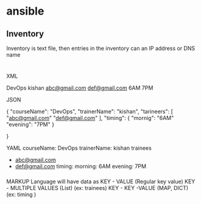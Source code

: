 # ansible

## Inventory 
Inventory is text file, then entries in the inventory can an IP address or DNS name

#
XML

<courseName>DevOps</courseName>
<trainerName>kishan</trainerName>
<trainees>
    abc@gmail.com
    def@gmail.com
</trainees>
<timing>
    <morning>6AM</morning>
    <evening>7PM</evening>
</timings>

JSON

{
 "courseName": "DevOps",
 "trainerName": "kishan",
 "tarineers": [
    "abc@gmail.com"
    "def@gmail.com"
],
"timing": {
    "mornig": "6AM"
    "evening": "7PM"
 }

}



YAML
courseName: DevOps
trainerName: kishan
trainees
  - abc@gmail.com
  - def@gmail.com
timing:
  morning: 6AM
  evening: 7PM

###
MARKUP Language will have data as
KEY - VALUE (Regular key value)
KEY - MULTIPLE VALUES (List) (ex: trainees)
KEY - KEY -VALUE (MAP, DICT) (ex: timing )